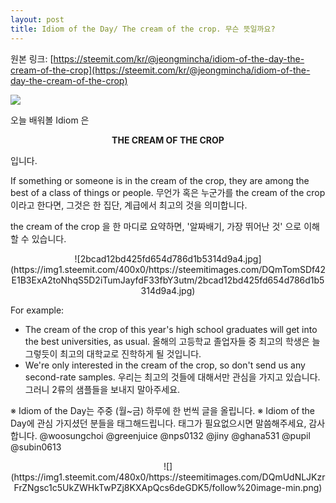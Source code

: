 ```yaml
---
layout: post
title: Idiom of the Day/ The cream of the crop. 무슨 뜻일까요?
---
```

원본 링크: [https://steemit.com/kr/@jeongmincha/idiom-of-the-day-the-cream-of-the-crop](https://steemit.com/kr/@jeongmincha/idiom-of-the-day-the-cream-of-the-crop)

![](https://steemitimages.com/0x0/https://steemitimages.com/0x0/https://steemitimages.com/0x0/https://steemitimages.com/0x0/https://steemitimages.com/0x0/https://steemitimages.com/0x0/https://steemitimages.com/0x0/https://steemitimages.com/DQmXuu2Skv5DF1W5ePrmQ9caKHKDyN6xC4XjddHqKcknbgy/Idiom%20of%20the%20day-min.png)

오늘 배워볼 Idiom 은 

<center><b>THE CREAM OF THE CROP </b></center>

입니다.

If something or someone is in the cream of the crop, they are among the best of a class of things or people.
무언가 혹은 누군가를 the cream of the crop 이라고 한다면, 그것은 한 집단, 계급에서 최고의 것을 의미합니다.

the cream of the crop 을 한 마디로 요약하면, '알짜배기, 가장 뛰어난 것' 으로 이해할 수 있습니다.

<center>![2bcad12bd425fd654d786d1b5314d9a4.jpg](https://img1.steemit.com/400x0/https://steemitimages.com/DQmTomSDf42E1B3ExA2toNhqS5D2iTumJayfdF33fbY3utm/2bcad12bd425fd654d786d1b5314d9a4.jpg)</center>

For example:
- The cream of the crop of this year's high school graduates will get into the best universities, as usual.
올해의 고등학교 졸업자들 중 최고의 학생은 늘 그렇듯이 최고의 대학교로 진학하게 될 것입니다.
- We're only interested in the cream of the crop, so don't send us any second-rate samples.
우리는 최고의 것들에 대해서만 관심을 가지고 있습니다. 그러니 2류의 샘플들을 보내지 말아주세요.

※ Idiom of the Day는 주중 (월~금) 하루에 한 번씩 글을 올립니다.
※ Idiom of the Day에 관심 가지셨던 분들을 태그해드립니다. 태그가 필요없으시면 말씀해주세요, 감사합니다.
@woosungchoi @greenjuice @nps0132 @jiny @ghana531 @pupil @subin0613

<center>![](https://img1.steemit.com/480x0/https://steemitimages.com/DQmUdNLJKzrFrZNgsc1c5UkZWHkTwPZj8KXApQcs6deGDK5/follow%20image-min.png)</center>
